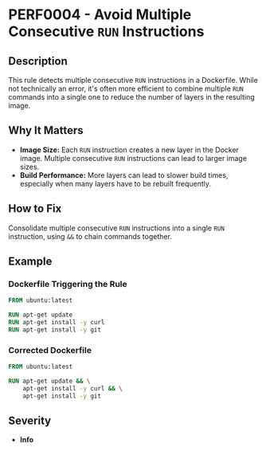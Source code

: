 # PERF0004 - Avoid Multiple Consecutive `RUN` Instructions

## Description

This rule detects multiple consecutive `RUN` instructions in a Dockerfile. While not technically an error, it's often more efficient to combine multiple `RUN` commands into a single one to reduce the number of layers in the resulting image.

## Why It Matters

-   **Image Size:** Each `RUN` instruction creates a new layer in the Docker image. Multiple consecutive `RUN` instructions can lead to larger image sizes.
-   **Build Performance:**  More layers can lead to slower build times, especially when many layers have to be rebuilt frequently.

## How to Fix

Consolidate multiple consecutive `RUN` instructions into a single `RUN` instruction, using `&&` to chain commands together.

## Example

### Dockerfile Triggering the Rule

```dockerfile
FROM ubuntu:latest

RUN apt-get update
RUN apt-get install -y curl
RUN apt-get install -y git
```

### Corrected Dockerfile

```dockerfile
FROM ubuntu:latest

RUN apt-get update && \
    apt-get install -y curl && \
    apt-get install -y git
```

## Severity

  - **Info**
